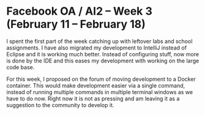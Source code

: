 # Facebook OA / AI2 – Week 3 (February 11 – February 18)

I spent the first part of the week catching up with leftover labs and school assignments. I have also migrated my development to IntelliJ instead of Eclipse and it is working much better. Instead of configuring stuff, now more is done by the IDE and this eases my development with working on the large code base.

For this week, I proposed on the forum of moving development to a Docker container. This would make development easier via a single command, instead of running multiple commands in multiple terminal windows as we have to do now. Right now it is not as pressing and am leaving it as a suggestion to the community to develop it.